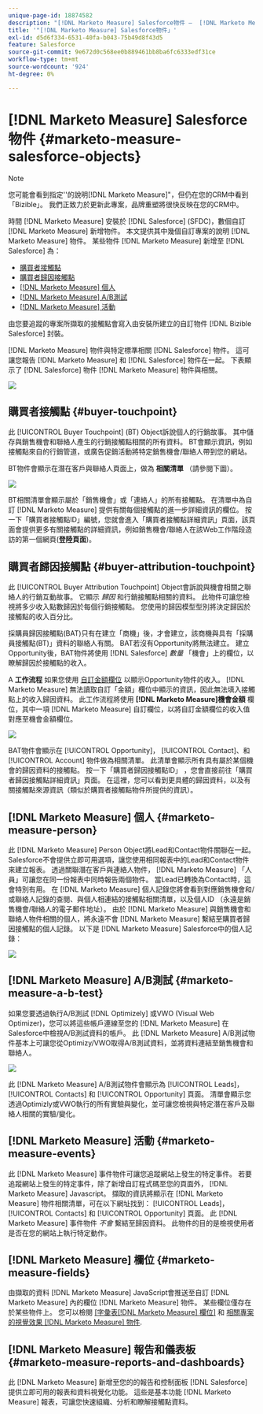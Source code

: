 ```yaml
---
unique-page-id: 18874582
description: "[!DNL Marketo Measure] Salesforce物件 —  [!DNL Marketo Measure]"
title: '"[!DNL Marketo Measure] Salesforce物件」'
exl-id: d5d6f334-6531-40fa-b043-75b49d8f43d5
feature: Salesforce
source-git-commit: 9e672d0c568ee0b889461bb8ba6fc6333edf31ce
workflow-type: tm+mt
source-wordcount: '924'
ht-degree: 0%

---
```


# [!DNL Marketo Measure] Salesforce物件 {#marketo-measure-salesforce-objects}

>[!NOTE]
>
>您可能會看到指定&#39;&#39;的說明[!DNL Marketo Measure]&quot;，但仍在您的CRM中看到「Bizible」。 我們正致力於更新此專案，品牌重塑將很快反映在您的CRM中。

時間 [!DNL Marketo Measure] 安裝於 [!DNL Salesforce] (SFDC)，數個自訂 [!DNL Marketo Measure] 新增物件。 本文提供其中幾個自訂專案的說明 [!DNL Marketo Measure] 物件。 某些物件 [!DNL Marketo Measure] 新增至 [!DNL Salesforce] 為：

* [購買者接觸點](#touchpoint)
* [購買者歸因接觸點](#attribution)
* [[!DNL Marketo Measure] 個人](#person)
* [[!DNL Marketo Measure] A/B測試](#ab)
* [[!DNL Marketo Measure] 活動](#events)

由您要追蹤的專案所擷取的接觸點會寫入由安裝所建立的自訂物件 [!DNL Bizible Salesforce] 封裝。

[!DNL Marketo Measure] 物件與特定標準相關 [!DNL Salesforce] 物件。 這可讓您報告 [!DNL Marketo Measure] 和 [!DNL Salesforce] 物件在一起。 下表顯示了 [!DNL Salesforce] 物件 [!DNL Marketo Measure] 物件與相關。

![](assets/1-1.png)

## 購買者接觸點 {#buyer-touchpoint}

此 [!UICONTROL Buyer Touchpoint] (BT) Object訴說個人的行銷故事。 其中儲存與銷售機會和聯絡人產生的行銷接觸點相關的所有資料。 BT會顯示資訊，例如接觸點來自的行銷管道，或廣告促銷活動將特定銷售機會/聯絡人帶到您的網站。

BT物件會顯示在潛在客戶與聯絡人頁面上，做為 **相關清單** （請參閱下圖）。

![](assets/2-1.png)

BT相關清單會顯示屬於「銷售機會」或「連絡人」的所有接觸點。 在清單中為自訂 [!DNL Marketo Measure] 提供有關每個接觸點的進一步詳細資訊的欄位。 按一下「購買者接觸點ID」編號，您就會進入「購買者接觸點詳細資訊」頁面，該頁面會提供更多有關接觸點的詳細資訊，例如銷售機會/聯絡人在該Web工作階段造訪的第一個網頁(**登陸頁面**)。

## 購買者歸因接觸點 {#buyer-attribution-touchpoint}

此 [!UICONTROL Buyer Attribution Touchpoint] Object會訴說與機會相關之聯絡人的行銷互動故事。 它顯示 *歸因* 和行銷接觸點相關的資料。 此物件可讓您檢視將多少收入點數歸因於每個行銷接觸點。 您使用的歸因模型型別將決定歸因於接觸點的收入百分比。

採購員歸因接觸點(BAT)只有在建立「商機」後，才會建立，該商機與具有「採購員接觸點(BT)」資料的聯絡人有關。 BAT若沒有Opportunity將無法建立。 建立Opportunity後，BAT物件將使用 [!DNL Salesforce] *數量* 「機會」上的欄位，以瞭解歸因於接觸點的收入。

A **工作流程** 如果您使用 [自訂金額欄位](/help/advanced-marketo-measure-features/custom-revenue-amount/using-a-custom-revenue-amount-field.md) 以顯示Opportunity物件的收入。 [!DNL Marketo Measure] 無法讀取自訂「金額」欄位中顯示的資訊，因此無法填入接觸點上的收入歸因資料。 此工作流程將使用 **[!DNL Marketo Measure]機會金額** 欄位，其中一項 [!DNL Marketo Measure] 自訂欄位，以將自訂金額欄位的收入值對應至機會金額欄位。

![](assets/3-1.png)

BAT物件會顯示在 [!UICONTROL Opportunity]， [!UICONTROL Contact]、和 [!UICONTROL Account] 物件做為相關清單。 此清單會顯示所有具有屬於某個機會的歸因資料的接觸點。 按一下「購買者歸因接觸點ID」 ，您會直接前往「購買者歸因接觸點詳細資訊」頁面。 在這裡，您可以看到更具體的歸因資料，以及有關接觸點來源資訊（類似於購買者接觸點物件所提供的資訊）。

## [!DNL Marketo Measure] 個人 {#marketo-measure-person}

此 [!DNL Marketo Measure] Person Object將Lead和Contact物件關聯在一起。 Salesforce不會提供立即可用選項，讓您使用相同報表中的Lead和Contact物件來建立報表。 透過關聯潛在客戶與連絡人物件， [!DNL Marketo Measure] 「人員」可讓您在同一份報表中同時報告兩個物件。 當Lead已轉換為Contact時，這會特別有用。 在 [!DNL Marketo Measure] 個人記錄您將會看到對應銷售機會和/或聯絡人記錄的查閱、與個人相連結的接觸點相關清單，以及個人ID （永遠是銷售機會/聯絡人的電子郵件地址）。 由於 [!DNL Marketo Measure] 與銷售機會和聯絡人物件相關的個人，將永遠不會 [!DNL Marketo Measure] 繫結至購買者歸因接觸點的個人記錄。 以下是 [!DNL Marketo Measure] Salesforce中的個人記錄：

![](assets/4.png)

## [!DNL Marketo Measure] A/B測試 {#marketo-measure-a-b-test}

如果您要透過執行A/B測試 [!DNL Optimizely] 或VWO (Visual Web Optimizer)，您可以將這些帳戶連線至您的 [!DNL Marketo Measure] 在Salesforce中檢視A/B測試資料的帳戶。 此 [!DNL Marketo Measure] A/B測試物件基本上可讓您從Optimizy/VWO取得A/B測試資料，並將資料連結至銷售機會和聯絡人。

![](assets/5.png)

此 [!DNL Marketo Measure] A/B測試物件會顯示為 [!UICONTROL Leads]， [!UICONTROL Contacts] 和 [!UICONTROL Opportunity] 頁面。 清單會顯示您透過Optimizly或VWO執行的所有實驗與變化，並可讓您檢視與特定潛在客戶及聯絡人相關的實驗/變化。

## [!DNL Marketo Measure] 活動 {#marketo-measure-events}

此 [!DNL Marketo Measure] 事件物件可讓您追蹤網站上發生的特定事件。 若要追蹤網站上發生的特定事件，除了新增自訂程式碼至您的頁面外， [!DNL Marketo Measure] Javascript。 擷取的資訊將顯示在 [!DNL Marketo Measure] 物件相關清單，可在以下網址找到： [!UICONTROL Leads]， [!UICONTROL Contacts] 和 [!UICONTROL Opportunity] 頁面。 此 [!DNL Marketo Measure] 事件物件 *不會* 繫結至歸因資料。 此物件的目的是檢視使用者是否在您的網站上執行特定動作。

## [!DNL Marketo Measure] 欄位 {#marketo-measure-fields}

由擷取的資料 [!DNL Marketo Measure] JavaScript會推送至自訂 [!DNL Marketo Measure] 內的欄位 [!DNL Marketo Measure] 物件。 某些欄位僅存在於某些物件上。 您可以檢閱 [[字彙表[!DNL Marketo Measure] 欄位]](/help/introduction-to-marketo-measure/overview-resources/glossary-of-marketo-measure-fields.md) 和 [相關專案的視覺效果 [!DNL Marketo Measure] 物件](/help/configuration-and-setup/marketo-measure-and-salesforce/marketo-measure-object-and-field-taxonomy.md).

## [!DNL Marketo Measure] 報告和儀表板 {#marketo-measure-reports-and-dashboards}

此 [!DNL Marketo Measure] 新增至您的的報告和控制面板 [!DNL Salesforce] 提供立即可用的報表和資料視覺化功能。 這些是基本功能 [!DNL Marketo Measure] 報表，可讓您快速組織、分析和瞭解接觸點資料。
